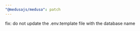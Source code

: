 ```yaml
---
"@medusajs/medusa": patch
---
```


fix: do not update the .env.template file with the database name
